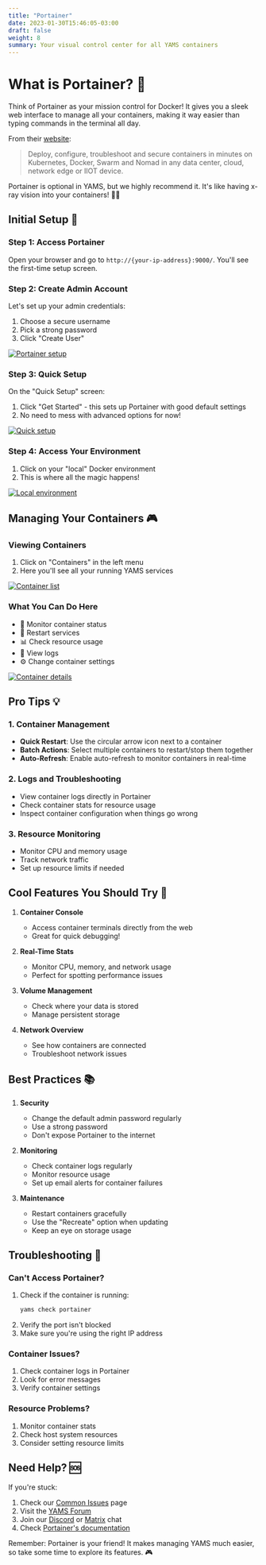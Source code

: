 ```yaml
---
title: "Portainer"
date: 2023-01-30T15:46:05-03:00
draft: false
weight: 8
summary: Your visual control center for all YAMS containers
---
```


# What is Portainer? 🐋

Think of Portainer as your mission control for Docker! It gives you a sleek web interface to manage all your containers, making it way easier than typing commands in the terminal all day.

From their [website](https://www.portainer.io/):
> Deploy, configure, troubleshoot and secure containers in minutes on Kubernetes, Docker, Swarm and Nomad in any data center, cloud, network edge or IIOT device.

Portainer is optional in YAMS, but we highly recommend it. It's like having x-ray vision into your containers! 🦸‍♂️

## Initial Setup 🚀

### Step 1: Access Portainer
Open your browser and go to `http://{your-ip-address}:9000/`. You'll see the first-time setup screen.

### Step 2: Create Admin Account
Let's set up your admin credentials:
1. Choose a secure username
2. Pick a strong password
3. Click "Create User"

[![Portainer setup](/pics/portainer-1.png)](/pics/portainer-1.png)

### Step 3: Quick Setup
On the "Quick Setup" screen:
1. Click "Get Started" - this sets up Portainer with good default settings
2. No need to mess with advanced options for now!

[![Quick setup](/pics/portainer-2.png)](/pics/portainer-2.png)

### Step 4: Access Your Environment
1. Click on your "local" Docker environment
2. This is where all the magic happens!

[![Local environment](/pics/portainer-3.png)](/pics/portainer-3.png)

## Managing Your Containers 🎮

### Viewing Containers
1. Click on "Containers" in the left menu
2. Here you'll see all your running YAMS services

[![Container list](/pics/portainer-4.png)](/pics/portainer-4.png)

### What You Can Do Here
- 👀 Monitor container status
- 🔄 Restart services
- 📊 Check resource usage
- 📝 View logs
- ⚙️ Change container settings

[![Container details](/pics/portainer-5.png)](/pics/portainer-5.png)

## Pro Tips 💡

### 1. Container Management
- **Quick Restart**: Use the circular arrow icon next to a container
- **Batch Actions**: Select multiple containers to restart/stop them together
- **Auto-Refresh**: Enable auto-refresh to monitor containers in real-time

### 2. Logs and Troubleshooting
- View container logs directly in Portainer
- Check container stats for resource usage
- Inspect container configuration when things go wrong

### 3. Resource Monitoring
- Monitor CPU and memory usage
- Track network traffic
- Set up resource limits if needed

## Cool Features You Should Try 🌟

1. **Container Console**
   - Access container terminals directly from the web
   - Great for quick debugging!

2. **Real-Time Stats**
   - Monitor CPU, memory, and network usage
   - Perfect for spotting performance issues

3. **Volume Management**
   - Check where your data is stored
   - Manage persistent storage

4. **Network Overview**
   - See how containers are connected
   - Troubleshoot network issues

## Best Practices 📚

1. **Security**
   - Change the default admin password regularly
   - Use a strong password
   - Don't expose Portainer to the internet

2. **Monitoring**
   - Check container logs regularly
   - Monitor resource usage
   - Set up email alerts for container failures

3. **Maintenance**
   - Restart containers gracefully
   - Use the "Recreate" option when updating
   - Keep an eye on storage usage

## Troubleshooting 🔧

### Can't Access Portainer?
1. Check if the container is running:
   ```bash
   yams check portainer
   ```
2. Verify the port isn't blocked
3. Make sure you're using the right IP address

### Container Issues?
1. Check container logs in Portainer
2. Look for error messages
3. Verify container settings

### Resource Problems?
1. Monitor container stats
2. Check host system resources
3. Consider setting resource limits

## Need Help? 🆘

If you're stuck:
1. Check our [Common Issues](/faqs/common-errors/) page
2. Visit the [YAMS Forum](https://forum.yams.media)
3. Join our [Discord](https://discord.gg/Gwae3tNMST) or [Matrix](https://matrix.to/#/#yams-space:rogs.me) chat
4. Check [Portainer's documentation](https://docs.portainer.io/)

Remember: Portainer is your friend! It makes managing YAMS much easier, so take some time to explore its features. 🎮
